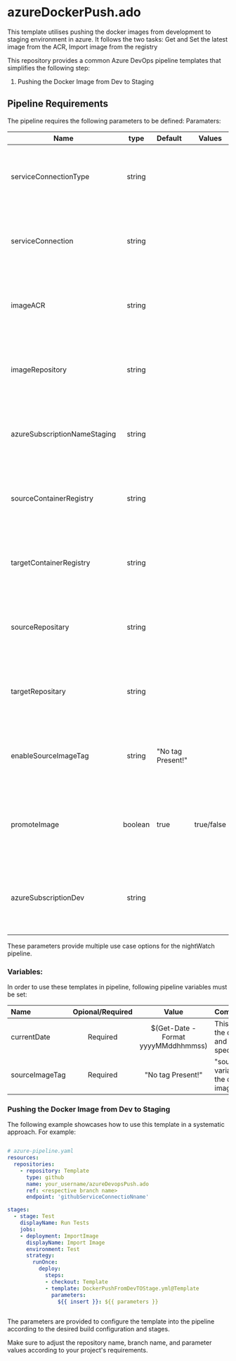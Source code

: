 # azureDockerPush.ado
This template utilises pushing the docker images from development to staging environment in azure. It follows the two tasks: Get and Set the latest image from the ACR, Import image from the registry


This repository provides a common Azure DevOps pipeline templates that simplifies the following step: 
1) Pushing the Docker Image from Dev to Staging
   

## Pipeline Requirements

The pipeline requires the following parameters to be defined:
Paramaters:


| Name  | type | Default | Values | Opional/Required | Comments |
| ------------- | :-------------: | :------------- | ------------- | ------------- | ------------- |
| serviceConnectionType | string |  | | Required | This enables to define the type of service connection for Azure |
| serviceConnection | string |  | | Required | This enables to define the name of Service connection for Azure |
| imageACR | string |  | | Required | This enables to define the Azure Container Registry (ACR) name |
| imageRepository | string |  | | Required | This enables to define the Docker image repository name |
| azureSubscriptionNameStaging | string |  | | Required | This enables to define the Azure subscription name for staging |
| sourceContainerRegistry | string | | | Required | This enables to define the name of source container registry |
| targetContainerRegistry | string |  | | Required | This enables to define the name of target container registry |
| sourceRepositary | string |  | | Required | This enables to define the name of target container repository |
| targetRepositary | string |  | | Required | This enables to define the name of target container repository |
| enableSourceImageTag | string | "No tag Present!" | | Required | This parameter provides the use cases for source image tag inputs | 
| promoteImage | boolean | true | true/false | Required | This parameter provides the use cases whether to use promote image step or not |
| azureSubscriptionDev | string | | | Required | This parameter provides the name of Azure Subscription for Dev environment |


  These parameters provide multiple use case options for the nightWatch pipeline.



### Variables:

In order to use these templates in pipeline, following pipeline variables must be set:

| Name  | Opional/Required | Value | Comments |
| :------------- | :-------------: | :-------------: | :------------- |
| currentDate  | Required | $(Get-Date -Format yyyyMMddhhmmss) | This variable sets the current date and time in a specific format |
| sourceImageTag | Required | "No tag Present!" | "sourceImageTag" variable specifies the default source image tag |



### Pushing the Docker Image from Dev to Staging

The following example showcases how to use this template in a systematic approach. For example: 

```yaml

# azure-pipeline.yaml
resources:
  repositories:
    - repository: Template
      type: github
      name: your_username/azureDevopsPush.ado
      ref: <respective branch name>
      endpoint: 'githubServiceConnectioNname'

stages:
  - stage: Test
    displayName: Run Tests    
    jobs:
    - deployment: ImportImage
      displayName: Import Image
      environment: Test
      strategy:
        runOnce:
          deploy:
            steps:
            - checkout: Template
            - template: DockerPushFromDevTOStage.yml@Template
              parameters:
                ${{ insert }}: ${{ parameters }}
   

```

The parameters are provided to configure the template into the pipeline according to the desired build configuration and stages.

Make sure to adjust the repository name, branch name, and parameter values according to your project's requirements.

 



